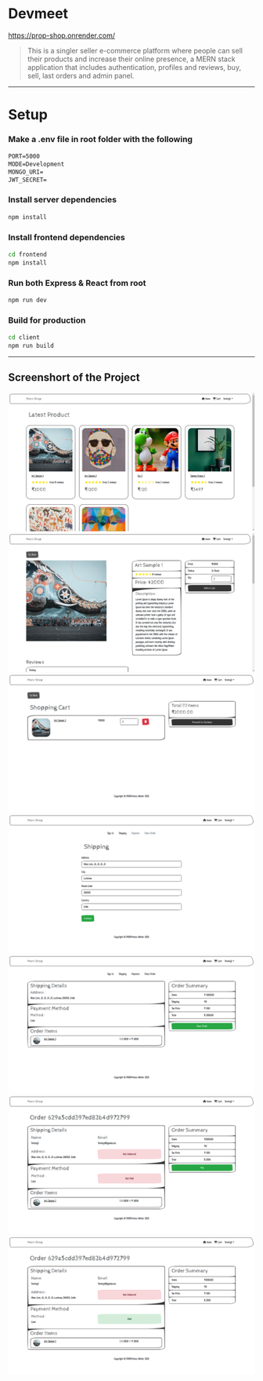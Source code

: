# Devmeet

https://prop-shop.onrender.com/

> This is a singler seller e-commerce platform where people can sell their products and increase their online presence, a MERN stack application that includes authentication, profiles and reviews, buy, sell, last orders and admin panel.

---

# Setup

### Make a .env file in root folder with the following

```
PORT=5000
MODE=Development
MONGO_URI=
JWT_SECRET=
```

### Install server dependencies

```bash
npm install
```

### Install frontend dependencies

```bash
cd frontend
npm install
```

### Run both Express & React from root

```bash
npm run dev
```

### Build for production

```bash
cd client
npm run build
```

---

## Screenshort of the Project

<img src='./readmeImg/img1.png'>
<br>
<img src='./readmeImg/img2.png'>
<br>
<img src='./readmeImg/img3.png'>
<br>
<img src='./readmeImg/img4.png'>
<br>
<img src='./readmeImg/img5.png'>
<br>
<img src='./readmeImg/img6.png'>
<br>
<img src='./readmeImg/img7.png'>
<br>
